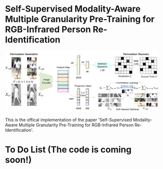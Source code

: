 # Self-Supervised Modality-Aware Multiple Granularity Pre-Training for RGB-Infrared Person Re-Identification

![](pipeline.jpg)

This is the offical implementation of the paper 'Self-Supervised Modality-Aware Multiple Granularity Pre-Training for RGB-Infrared Person Re-Identification'.

# To Do List (The code is coming soon!)
